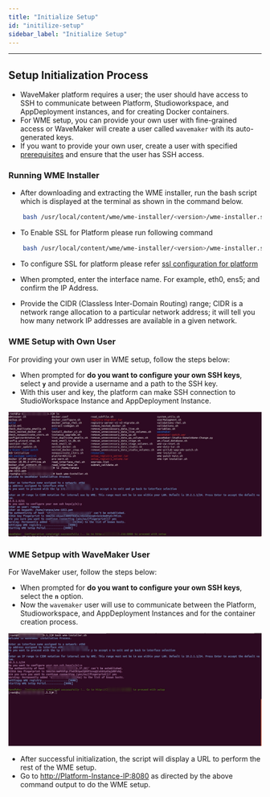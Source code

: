 ```yaml
---
title: "Initialize Setup"
id: "initilize-setup"
sidebar_label: "Initialize Setup"
---
```

---

## Setup Initialization Process

- WaveMaker platform requires a user; the user should have access to SSH to communicate between Platform, Studioworkspace, and AppDeployment instances, and for creating Docker containers.
- For WME setup, you can provide your own user with fine-grained access or WaveMaker will create a user called `wavemaker` with its auto-generated keys.
- If you want to provide your own user, create a user with specified [prerequisites](/learn/on-premise/prerequisites) and ensure that the user has SSH access.

### Running WME Installer

- After downloading and extracting the WME installer, run the bash script which is displayed at the terminal as shown in the command below.

```bash
    bash /usr/local/content/wme/wme-installer/<version>/wme-installer.sh 
```

- To Enable SSL for Platform please run following command

```bash
    bash /usr/local/content/wme/wme-installer/<version>/wme-installer.sh --enable-ssl
```

- To configure SSL for platform please refer [ssl configuration for platform](/learn/on-premise/configure/config-ssl)

- When prompted, enter the interface name. For example, eth0, ens5; and confirm the IP Address.
- Provide the CIDR (Classless Inter-Domain Routing) range; CIDR is a network range allocation to a particular network address; it will tell you how many network IP addresses are available in a given network.

### WME Setup with Own User

For providing your own user in WME setup, follow the steps below:

- When prompted for **do you want to configure your own SSH keys**, select **`y`** and provide a username and a path to the SSH key.
- With this user and key, the platform can make SSH connection to StudioWorkspace Instance and AppDeployment Instance.

[![custom user setup initialization](/learn/assets/wme-setup/setup-with-custom-user.jpg)](/learn/assets/wme-setup/setup-with-custom-user.jpg)

### WME Setpup with WaveMaker User

For WaveMaker user, follow the steps below:

- When prompted for **do you want to configure your own SSH keys**, select the **`n`** option.
- Now the `wavemaker` user will use to communicate between the Platform, Studioworkspace, and AppDeployment Instances and for the container creation process.

[![privellaged user setup initialization](/learn/assets/wme-setup/wme-setup-with-privillaged-user.jpg)](/learn/assets/wme-setup/wme-setup-with-privillaged-user.jpg)

- After successful initialization, the script will display a URL to perform the rest of the WME setup.
- Go to  <http://Platform-Instance-IP:8080> as directed by the above command output to do the WME setup.

